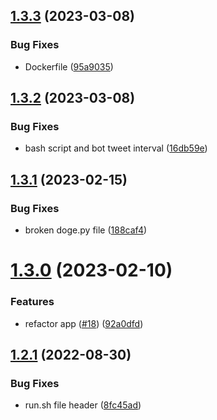 ## [1.3.3](https://github.com/Pradumnasaraf/Botchain/compare/v1.3.2...v1.3.3) (2023-03-08)


### Bug Fixes

* Dockerfile ([95a9035](https://github.com/Pradumnasaraf/Botchain/commit/95a9035b36ed62b8ed2dc1b4e33d9007da186112))



## [1.3.2](https://github.com/Pradumnasaraf/Botchain/compare/v1.3.1...v1.3.2) (2023-03-08)


### Bug Fixes

* bash script and bot tweet interval ([16db59e](https://github.com/Pradumnasaraf/Botchain/commit/16db59eb976c5efa8328173795d3c22f3cfc96a2))



## [1.3.1](https://github.com/Pradumnasaraf/Botchain/compare/v1.3.0...v1.3.1) (2023-02-15)


### Bug Fixes

* broken doge.py file ([188caf4](https://github.com/Pradumnasaraf/Botchain/commit/188caf47f1124b65ed07f1a4eb75119cc549495b))



# [1.3.0](https://github.com/Pradumnasaraf/Botchain/compare/v1.2.1...v1.3.0) (2023-02-10)


### Features

* refactor app ([#18](https://github.com/Pradumnasaraf/Botchain/issues/18)) ([92a0dfd](https://github.com/Pradumnasaraf/Botchain/commit/92a0dfd7e1a171e6bec0a2f5b5f2f3311030cecf))



## [1.2.1](https://github.com/Pradumnasaraf/Botchain/compare/v1.2.0...v1.2.1) (2022-08-30)


### Bug Fixes

* run.sh file header ([8fc45ad](https://github.com/Pradumnasaraf/Botchain/commit/8fc45ada4a07a47e712c4f4cfefa03e55d96a715))



